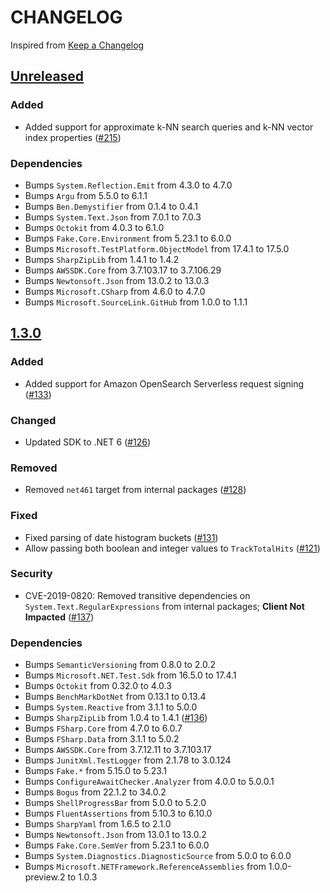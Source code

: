 # CHANGELOG
Inspired from [Keep a Changelog](https://keepachangelog.com/en/1.0.0/)

## [Unreleased]

### Added
- Added support for approximate k-NN search queries and k-NN vector index properties ([#215](https://github.com/opensearch-project/opensearch-net/pull/215))

### Dependencies
- Bumps `System.Reflection.Emit` from 4.3.0 to 4.7.0
- Bumps `Argu` from 5.5.0 to 6.1.1
- Bumps `Ben.Demystifier` from 0.1.4 to 0.4.1
- Bumps `System.Text.Json` from 7.0.1 to 7.0.3
- Bumps `Octokit` from 4.0.3 to 6.1.0
- Bumps `Fake.Core.Environment` from 5.23.1 to 6.0.0
- Bumps `Microsoft.TestPlatform.ObjectModel` from 17.4.1 to 17.5.0
- Bumps `SharpZipLib` from 1.4.1 to 1.4.2
- Bumps `AWSSDK.Core` from 3.7.103.17 to 3.7.106.29
- Bumps `Newtonsoft.Json` from 13.0.2 to 13.0.3
- Bumps `Microsoft.CSharp` from 4.6.0 to 4.7.0
- Bumps `Microsoft.SourceLink.GitHub` from 1.0.0 to 1.1.1

## [1.3.0]
### Added
- Added support for Amazon OpenSearch Serverless request signing ([#133](https://github.com/opensearch-project/opensearch-net/pull/133))

### Changed
- Updated SDK to .NET 6 ([#126](https://github.com/opensearch-project/opensearch-net/pull/126))

### Removed
- Removed `net461` target from internal packages ([#128](https://github.com/opensearch-project/opensearch-net/pull/128))

### Fixed
- Fixed parsing of date histogram buckets ([#131](https://github.com/opensearch-project/opensearch-net/pull/131))
- Allow passing both boolean and integer values to `TrackTotalHits` ([#121](https://github.com/opensearch-project/opensearch-net/pull/121))

### Security
- CVE-2019-0820: Removed transitive dependencies on `System.Text.RegularExpressions` from internal packages; **Client Not Impacted** ([#137](https://github.com/opensearch-project/opensearch-net/pull/137))

### Dependencies
- Bumps `SemanticVersioning` from 0.8.0 to 2.0.2
- Bumps `Microsoft.NET.Test.Sdk` from 16.5.0 to 17.4.1
- Bumps `Octokit` from 0.32.0 to 4.0.3
- Bumps `BenchMarkDotNet` from 0.13.1 to 0.13.4
- Bumps `System.Reactive` from 3.1.1 to 5.0.0
- Bumps `SharpZipLib` from 1.0.4 to 1.4.1 ([#136](https://github.com/opensearch-project/opensearch-net/pull/136))
- Bumps `FSharp.Core` from 4.7.0 to 6.0.7
- Bumps `FSharp.Data` from 3.1.1 to 5.0.2
- Bumps `AWSSDK.Core` from 3.7.12.11 to 3.7.103.17
- Bumps `JunitXml.TestLogger` from 2.1.78 to 3.0.124
- Bumps `Fake.*` from 5.15.0 to 5.23.1
- Bumps `ConfigureAwaitChecker.Analyzer` from 4.0.0 to 5.0.0.1
- Bumps `Bogus` from 22.1.2 to 34.0.2
- Bumps `ShellProgressBar` from 5.0.0 to 5.2.0
- Bumps `FluentAssertions` from 5.10.3 to 6.10.0
- Bumps `SharpYaml` from 1.6.5 to 2.1.0
- Bumps `Newtonsoft.Json` from 13.0.1 to 13.0.2
- Bumps `Fake.Core.SemVer` from 5.23.1 to 6.0.0
- Bumps `System.Diagnostics.DiagnosticSource` from 5.0.0 to 6.0.0
- Bumps `Microsoft.NETFramework.ReferenceAssemblies` from 1.0.0-preview.2 to 1.0.3

[Unreleased]: https://github.com/opensearch-project/opensearch-net/compare/1.3.0...HEAD
[1.3.0]: https://github.com/opensearch-project/opensearch-net/compare/1.2.0...1.3.0
